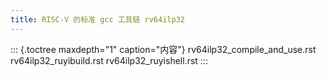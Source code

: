 ```yaml
---
title: RISC-V 的标准 gcc 工具链 rv64ilp32
---
```


::: {.toctree maxdepth="1" caption="内容"}
rv64ilp32_compile_and_use.rst rv64ilp32_ruyibuild.rst
rv64ilp32_ruyishell.rst
:::
